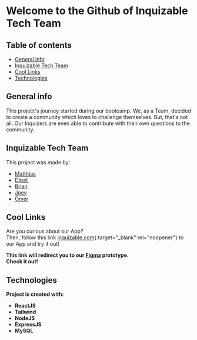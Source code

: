 # Welcome to the Github of Inquizable Tech Team

## Table of contents
* [General info](#general-info)
* [Inquizable Tech Team](#inquizable-tech-team)
* [Cool Links](#cool-links)
* [Technologies](#technologies)

## General info
This project's journey started during our bootcamp. We, as a Team, decided to create a community which loves to challenge themselves. 
But, that's not all. Our Inquizers are even able to contribute with their own questions to the community.

## Inquizable Tech Team
This project was made by:
* [Matthias](https://github.com/MatthiasvsGitHub)
* [Dipali](https://github.com/Dipalibedarkar)
* [Brian](https://github.com/desiredstate2021)
* [Joey](https://github.com/joey-ammar)
* [Ömer](https://github.com/oemerueguer)

## Cool Links

Are you curious about our App? <br/>
Then, follow this link [inquizable.com](https://www.inquizable.com/home){:target="_blank" rel="noopener"} to our App and try it out! <b/> <br/>

This link will redirect you to our [Figma](https://www.figma.com/proto/I5NdL5ou6My2V6eNsFVC7U/Inquizable-Mobile-Wireframe?scaling=scale-down&page-id=0%3A1&node-id=2%3A2) prototype. <br/> 
Check it out!


## Technologies
Project is created with:
* ReactJS
* Tailwind
* NodeJS
* ExpressJS
* MySQL
